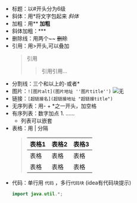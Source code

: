- 标题：以#开头分为6级
- 斜体：用*将文字包起来   *斜体*
- 加粗：用**   **加粗**
- 斜体加粗：***
- 删除线：用两个~~   ~~删除~~
- 引用：用>开头,可以叠加
    >引用
    >>引用引用...
- 分割线：三个和以上的-或者*
- 图片：``![图片alt](图片地址 ''图片title'')`` ![无](https://www.baidu.com/s?wd=%E4%BB%8A%E6%97%A5%E6%96%B0%E9%B2%9C%E4%BA%8B&tn=SE_Pclogo_6ysd4c7a&sa=ire_dl_gh_logo&rsv_dl=igh_logo_pc "来自百度")
- 链接：``[超链接名](超链接地址 "超链接title")``
- 无序列表：用- + *之一开头，加空格
- 有序列表：数字加点 1.  ......
    - 列表可以嵌套
- 表格：用 | 分隔
    >|表格1|表格2|表格3
    >|---|---|---
    >|表格|表格|表格
    >|表格|表格|表格
- 代码：单行用 `代码` ，多行```代码块``` (idea有代码块提示)
    ```java
    import java.util.*;
    ```